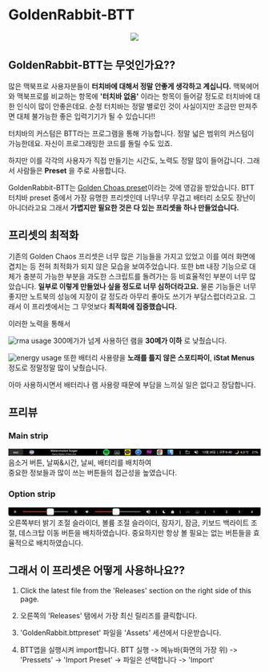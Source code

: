 # GoldenRabbit-BTT
<p align="center">
<img width="400px" src="https://i.imgur.com/kyS3DFB.png"/>
</p>

## GoldenRabbit-BTT는 무엇인가요??

많은 맥북프로 사용자분들이 __터치바에 대해서 정말 안좋게 생각하고 계십니다.__
맥북에어와 맥북프로를 비교하는 항목에 __'터치바 없음'__ 이라는 항목이 들어갈 정도로 
터치바에 대한 인식이 많이 안좋은데요.
순정 터치바는 정말 별로인 것이 사실이지만
조금만 만져주면 대체 불가능한 좋은 입력기기가 될 수 있습니다!!

터치바의 커스텀은 BTT라는 프로그램을 통해 가능합니다.
정말 넓은 범위의 커스텀이 가능한데요.
자신이 프로그래밍한 코드를 돌릴 수도 있죠.

하지만 이를 각각의 사용자가 직접 만들기는
시간도, 노력도 정말 많이 들어갑니다.
그래서 사람들은 __Preset__ 을 주로 사용합니다.

GoldenRabbit-BTT는 [Golden Choas preset](https://community.folivora.ai/t/goldenchaos-btt-the-complete-touch-bar-ui-replacement/1281)이라는 것에 영감을 받았습니다.
BTT 터치바 preset 중에서 가장 유명한 프리셋인데
너무너무 무겁고 배터리 소모도 장난이 아니더라고요
그래서 __가볍지만 필요한 것은 다 있는 프리셋을 하나 만들었습니다.__

## 프리셋의 최적화

기존의 Golden Chaos 프리셋은 너무 많은 기능들을 가지고 있었고
이를 여러 화면에 겹치는 등 전혀 최적화가 되지 않은 모습을 보여주었습니다.
또한 btt 내장 기능으로 대체가 충분히 가능한 부분을
과도한 스크립트를 돌려가는 등 비효율적인 부분이 너무 많았습니다.
__일부로 이렇게 만들었나 싶을 정도로 너무 심하더라고요.__
물론 기능들은 너무 좋지만 노트북의 성능에 지장이 갈 정도라
아무리 좋아도 쓰기가 부담스럽더라고요.
그래서 이 프리셋에서는 그 무엇보다 __최적화에 집중했습니다.__

이러한 노력을 통해서

![rma usage](./images/ram.png)
300메가가 넘게 사용하던 램을 __30메가 이하__ 로 낮췄습니다.

![energy usage](./images/energy.png)
또한 배터리 사용량을 __노래를 틀지 않은 스포티파이__, __iStat Menus__ 정도로 정말정말 많이 낮췄습니다.

아마 사용하시면서 배터리나 램 사용량 때문에 부담을 느끼실 일은 없다고 장담합니다.

## 프리뷰

### __Main strip__
![main4](./images/main4.jpg)
음소거 버튼, 날짜&시간, 날씨, 배터리를 배치하여 \
중요한 정보들과 많이 쓰는 버튼들의 접근성을 높였습니다.

### __Option strip__
![option](./images/option.png)
오른쪽부터 밝기 조절 슬라이더, 볼륨 조절 슬라이더, 잠자기, 잠금, 키보드 백라이트 조절, 데스크탑 이동 버튼을 배치하였습니다.
중요하지만 항상 볼 필요는 없는 버튼들을 효율적으로 배치하였습니다.

## 그래서 이 프리셋은 어떻게 사용하나요??
1. Click the latest file from the 'Releases' section on the right side of this page. 

1. 오른쪽의 'Releases' 탬에서 가장 최신 릴리즈를 클릭합니다.
2. 'GoldenRabbit.bttpreset' 파일을 'Assets' 세션에서 다운받습니다.
3. BTT앱을 실행시켜 import합니다.
    BTT 실행 -> 메뉴바(화면의 가장 위) -> 'Pressets' -> 'Import Preset' -> 파일은 선택합니다 -> 'Import'
   